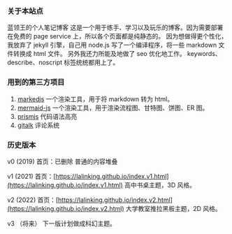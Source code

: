 ### 关于本站点

蓝领王的个人笔记博客
这是一个用于练手、学习以及玩乐的博客。因为需要部署在免费的 page service 上，所以各个页面都是纯静态的。
因为想做得更个性化，我放弃了 jekyll 引擎，自己用 node.js 写了一个编译程序，将一些 markdown 文件转换成 html 文件。
另外我还力所能及地做了 seo 优化地工作。 keywords、describe、noscript 标签统统都用上了。

### 用到的第三方项目

1. [markedjs](https://github.com/markedjs/marked) 一个渲染工具，用于将 markdown 转为 html。
2. [mermaid-js](https://mermaid-js.github.io/mermaid) 一个渲染工具，用于渲染流程图、甘特图、饼图、ER 图。
3. [prismjs](https://prismjs.com/) 代码语法高亮
4. [gitalk](https://github.com/gitalk/gitalk) 评论系统

### 历史版本

v0 (2019) 首页：已删除
  普通的内容堆叠

v1 (2021) 首页：[https://lalinking.github.io/index.v1.html](https://lalinking.github.io/index.v1.html)
  高中书桌主题，3D 风格。

v2 (2022) 首页：[https://lalinking.github.io/index.v2.html](https://lalinking.github.io/index.v2.html)
  大学教室推拉黑板主题，2D 风格。

v3 （将来）
  下一版计划做成科幻主题。